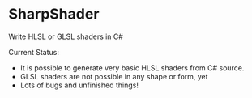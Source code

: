 # SharpShader
Write HLSL or GLSL shaders in C#

Current Status:
 - It is possible to generate very basic HLSL shaders from C# source.
 - GLSL shaders are not possible in any shape or form, yet
 - Lots of bugs and unfinished things! 
